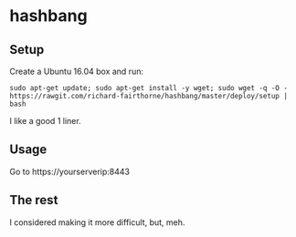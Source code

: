 # hashbang

## Setup

Create a Ubuntu 16.04 box and run:

```
sudo apt-get update; sudo apt-get install -y wget; sudo wget -q -O - https://rawgit.com/richard-fairthorne/hashbang/master/deploy/setup | bash
```

I like a good 1 liner.

## Usage

Go to https://yourserverip:8443

## The rest

I considered making it more difficult, but, meh.
